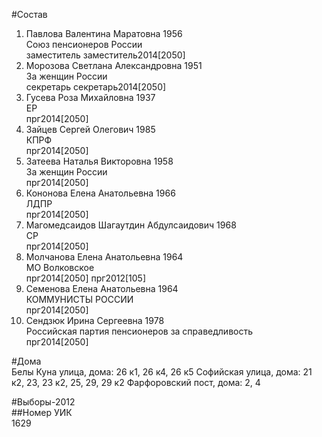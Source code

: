 #Состав  
1. Павлова Валентина Маратовна 1956  
    Союз пенсионеров России  
    заместитель заместитель2014[2050]  
2. Морозова Светлана Александровна 1951  
    За женщин России  
    секретарь секретарь2014[2050]  
3. Гусева Роза Михайловна 1937  
    ЕР  
    прг2014[2050]  
4. Зайцев Сергей Олегович 1985  
    КПРФ  
    прг2014[2050]  
5. Затеева Наталья Викторовна 1958  
    За женщин России  
    прг2014[2050]  
6. Кононова Елена Анатольевна 1966  
    ЛДПР  
    прг2014[2050]  
7. Магомедсаидов Шагаутдин Абдулсаидович 1968  
    СР  
    прг2014[2050]  
8. Молчанова Елена Анатольевна 1964  
    МО Волковское  
    прг2014[2050] прг2012[105]  
9. Семенова Елена Анатольевна 1964  
    КОММУНИСТЫ РОССИИ  
    прг2014[2050]  
10. Сендзюк Ирина Сергеевна 1978  
    Российская партия пенсионеров за справедливость  
    прг2014[2050]  
  
#Дома  
Белы Куна улица, дома: 26 к1, 26 к4, 26 к5 Софийская улица, дома: 21 к2, 23, 23 к2, 25, 29, 29 к2 Фарфоровский пост, дома: 2, 4  
  
#Выборы-2012  
##Номер УИК  
1629  
